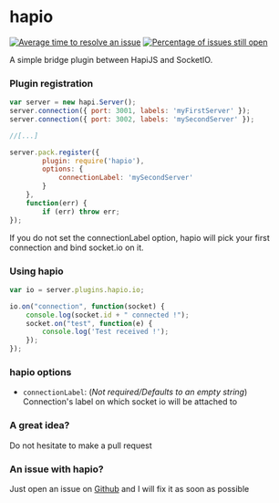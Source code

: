 hapio
=====

[![Average time to resolve an issue](http://isitmaintained.com/badge/resolution/caligone/hapio.svg)](http://isitmaintained.com/project/caligone/hapio "Average time to resolve an issue")
[![Percentage of issues still open](http://isitmaintained.com/badge/open/caligone/hapio.svg)](http://isitmaintained.com/project/caligone/hapio "Percentage of issues still open")

A simple bridge plugin between HapiJS and SocketIO.

### Plugin registration

```js
var server = new hapi.Server();
server.connection({ port: 3001, labels: 'myFirstServer' });
server.connection({ port: 3002, labels: 'mySecondServer' });

//[...]

server.pack.register({
    	plugin: require('hapio'),
    	options: {
			connectionLabel: 'mySecondServer'
    	}
    }, 
    function(err) {
    	if (err) throw err;
});
 ```

If you do not set the connectionLabel option, hapio will pick your first connection and bind socket.io on it.

### Using hapio

```js
var io = server.plugins.hapio.io;

io.on("connection", function(socket) {
    console.log(socket.id + " connected !");
    socket.on("test", function(e) {
        console.log('Test received !');
    });
});
 ```


### hapio options

 * `connectionLabel`: (*Not required/Defaults to an empty string*) Connection's label on which socket io will be attached to


### A great idea?

Do not hesitate to make a pull request

### An issue with hapio?

Just open an issue on [Github](https://github.com/Caligone/hapio/issues) and I will fix it as soon as possible
